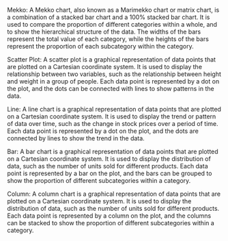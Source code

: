 Mekko: A Mekko chart, also known as a Marimekko chart or matrix chart, is a combination of a stacked bar chart and a 100% stacked bar chart. It is used to compare the proportion of different categories within a whole, and to show the hierarchical structure of the data. The widths of the bars represent the total value of each category, while the heights of the bars represent the proportion of each subcategory within the category.

Scatter Plot: A scatter plot is a graphical representation of data points that are plotted on a Cartesian coordinate system. It is used to display the relationship between two variables, such as the relationship between height and weight in a group of people. Each data point is represented by a dot on the plot, and the dots can be connected with lines to show patterns in the data.

Line: A line chart is a graphical representation of data points that are plotted on a Cartesian coordinate system. It is used to display the trend or pattern of data over time, such as the change in stock prices over a period of time. Each data point is represented by a dot on the plot, and the dots are connected by lines to show the trend in the data.

Bar: A bar chart is a graphical representation of data points that are plotted on a Cartesian coordinate system. It is used to display the distribution of data, such as the number of units sold for different products. Each data point is represented by a bar on the plot, and the bars can be grouped to show the proportion of different subcategories within a category.

Column: A column chart is a graphical representation of data points that are plotted on a Cartesian coordinate system. It is used to display the distribution of data, such as the number of units sold for different products. Each data point is represented by a column on the plot, and the columns can be stacked to show the proportion of different subcategories within a category.

